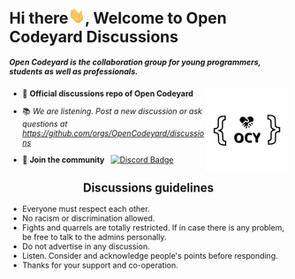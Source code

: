 <h1>Hi there<img src="https://raw.githubusercontent.com/ABSphreak/ABSphreak/master/gifs/Hi.gif" width="30px">, Welcome to Open Codeyard Discussions</h1>

##### Open Codeyard is the collaboration group for young programmers, students as well as professionals.

<div>
<img align="right" src="https://raw.githubusercontent.com/OpenCodeyard/.github/main/profile/animation_200_l7pzfepo.gif" width="150">

- 💬 **Official discussions repo of Open Codeyard**

- 📚 *We are listening. Post a new discussion or ask questions at https://github.com/orgs/OpenCodeyard/discussions*

- 🤝 **Join the community** &nbsp; [![Discord Badge](https://img.shields.io/badge/-Open%20Codeyard-738adb?style=social&logo=Discord&logoColor=738adb)](https://discord.gg/BQBrXRMTFQ)


</div>
</p>

<h2 align="center">Discussions guidelines</h2>
<p align="center">

- Everyone must respect each other.
- No racism or discrimination allowed.
- Fights and quarrels are totally restricted. If in case there is any problem, be free to talk to the admins personally. 
- Do not advertise in any discussion.
- Listen. Consider and acknowledge people's points before responding.
- Thanks for your support and co-operation.
  
</p>



<br>
<br>
<br>
<br>
